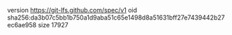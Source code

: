 version https://git-lfs.github.com/spec/v1
oid sha256:da3b07c5bb1b750a1d9aba51c65e1498d8a51631bff27e7439442b27ec6ae958
size 17927
